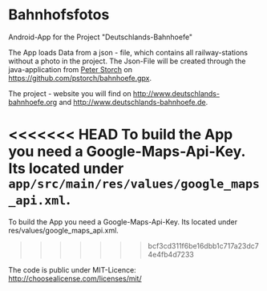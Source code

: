# Bahnhofsfotos
Android-App for the Project "Deutschlands-Bahnhoefe"

The App loads Data from a json - file, which contains all railway-stations without a photo in the project. The Json-File will
be created through the java-application from [Peter Storch](https://github.com/pstorch) on https://github.com/pstorch/bahnhoefe.gpx.

The project - website you will find on http://www.deutschlands-bahnhoefe.org and http://www.deutschlands-bahnhoefe.de.

<<<<<<< HEAD
To build the App you need a Google-Maps-Api-Key. Its located under `app/src/main/res/values/google_maps_api.xml`.
=======
To build the App you need a Google-Maps-Api-Key. Its located under res/values/google_maps_api.xml.
>>>>>>> bcf3cd311f6be16dbb1c717a23dc74e4fb4d7233

The code is public under MIT-Licence: http://choosealicense.com/licenses/mit/
